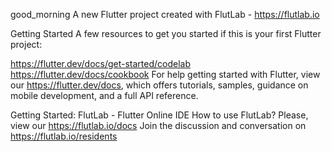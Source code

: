 good_morning
A new Flutter project created with FlutLab - https://flutlab.io

Getting Started
A few resources to get you started if this is your first Flutter project:

https://flutter.dev/docs/get-started/codelab
https://flutter.dev/docs/cookbook
For help getting started with Flutter, view our https://flutter.dev/docs, which offers tutorials, samples, guidance on mobile development, and a full API reference.

Getting Started: FlutLab - Flutter Online IDE
How to use FlutLab? Please, view our https://flutlab.io/docs
Join the discussion and conversation on https://flutlab.io/residents
